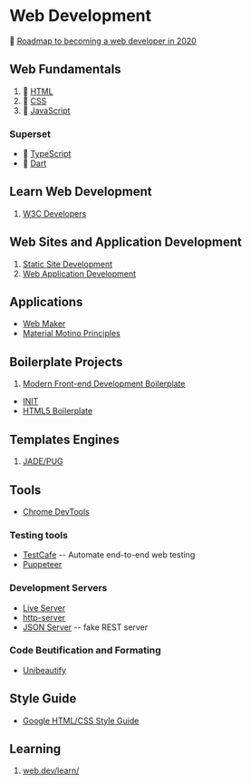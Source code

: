 # Web Development

:link: [Roadmap to becoming a web developer in 2020](https://github.com/kamranahmedse/developer-roadmap)

## Web Fundamentals

1. :notebook_with_decorative_cover: [HTML](development-docs/web-development/html.notes.md)
2. :notebook_with_decorative_cover: [CSS](development-docs/web-development/css-notes.md)
3. :notebook_with_decorative_cover: [JavaScript](development-docs/web-development/javascript-development.md)

### Superset

- :notebook_with_decorative_cover: [TypeScript](development-docs/web-development/web-languages/typescript-notes.md)
- :notebook_with_decorative_cover: [Dart](development-docs/web-development/web-languages/dart-notes.md)

## Learn Web Development

1. [W3C Developers](https://w3c.github.io/developers/)

## Web Sites and Application Development

1. [Static Site Development](development-docs/web-development/static-site-web-development.md)
2. [Web Application Development](development-docs/web-development/javascript-development.md)

## Applications

- [Web Maker](https://webmaker.app/app/)
- [Material Motino Principles](https://material-theme-builder.glitch.me/)

## Boilerplate Projects

1. [Modern Front-end Development Boilerplate](https://github.com/yashiel/Modern-Web-Boilerplate)

- [INIT](http://use-init.com/)
- [HTML5 Boilerplate](https://html5boilerplate.com/)

## Templates Engines

1. [JADE/PUG](development-docs/web-development/pug-template-engine.md)

## Tools

- [Chrome DevTools](https://developers.google.com/web/tools/chrome-devtools)

### Testing tools

- [TestCafe](https://devexpress.github.io/testcafe/) -- Automate end-to-end web testing
- [Puppeteer](https://github.com/puppeteer/puppeteer)

### Development Servers

- [Live Server](https://www.npmjs.com/package/live-server)
- [http-server](https://www.npmjs.com/package/http-server)
- [JSON Server](https://github.com/typicode/json-server) -- fake REST server

### Code Beutification and Formating

- [Unibeautify](development-docs/web-development/unibeautify.md)

## Style Guide

- [Google HTML/CSS Style Guide](https://google.github.io/styleguide/htmlcssguide.html)

## Learning

1. [web.dev/learn/](https://web.dev/learn/)
